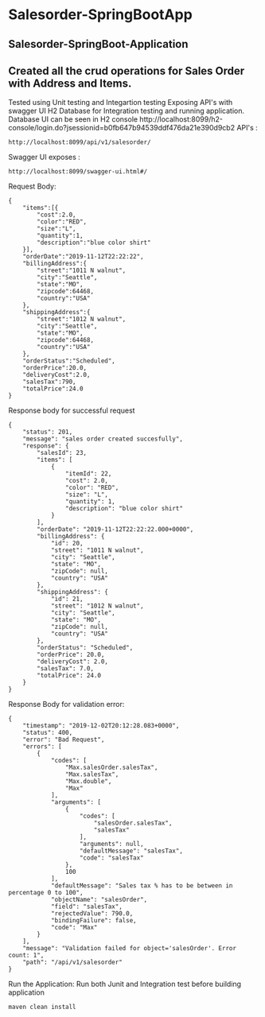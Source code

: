 # Salesorder-SpringBootApp
## Salesorder-SpringBoot-Application
## Created all the crud operations for Sales Order with Address and Items. 
Tested using Unit testing and Integartion testing 
Exposing API's with swagger UI
H2 Database for Integration testing and running application.
Database UI can be seen in H2 console 
http://localhost:8099/h2-console/login.do?jsessionid=b0fb647b94539ddf476da21e390d9cb2
API's : 
```
http://localhost:8099/api/v1/salesorder/
```
Swagger UI exposes : 
```
http://localhost:8099/swagger-ui.html#/
```

Request Body:
```
{
	"items":[{
		"cost":2.0,
		"color":"RED",
		"size":"L",
		"quantity":1,
		"description":"blue color shirt"
	}],
	"orderDate":"2019-11-12T22:22:22",
	"billingAddress":{
		"street":"1011 N walnut",
		"city":"Seattle",
		"state":"MO",
		"zipcode":64468,
		"country":"USA"
	},
	"shippingAddress":{
		"street":"1012 N walnut",
		"city":"Seattle",
		"state":"MO",
		"zipcode":64468,
		"country":"USA"
	},
	"orderStatus":"Scheduled",
	"orderPrice":20.0,
	"deliveryCost":2.0,
	"salesTax":790,
	"totalPrice":24.0
}
```
Response body for successful request
```
{
    "status": 201,
    "message": "sales order created succesfully",
    "response": {
        "salesId": 23,
        "items": [
            {
                "itemId": 22,
                "cost": 2.0,
                "color": "RED",
                "size": "L",
                "quantity": 1,
                "description": "blue color shirt"
            }
        ],
        "orderDate": "2019-11-12T22:22:22.000+0000",
        "billingAddress": {
            "id": 20,
            "street": "1011 N walnut",
            "city": "Seattle",
            "state": "MO",
            "zipCode": null,
            "country": "USA"
        },
        "shippingAddress": {
            "id": 21,
            "street": "1012 N walnut",
            "city": "Seattle",
            "state": "MO",
            "zipCode": null,
            "country": "USA"
        },
        "orderStatus": "Scheduled",
        "orderPrice": 20.0,
        "deliveryCost": 2.0,
        "salesTax": 7.0,
        "totalPrice": 24.0
    }
}
```

Response Body for validation error:
```
{
    "timestamp": "2019-12-02T20:12:28.083+0000",
    "status": 400,
    "error": "Bad Request",
    "errors": [
        {
            "codes": [
                "Max.salesOrder.salesTax",
                "Max.salesTax",
                "Max.double",
                "Max"
            ],
            "arguments": [
                {
                    "codes": [
                        "salesOrder.salesTax",
                        "salesTax"
                    ],
                    "arguments": null,
                    "defaultMessage": "salesTax",
                    "code": "salesTax"
                },
                100
            ],
            "defaultMessage": "Sales tax % has to be between in percentage 0 to 100",
            "objectName": "salesOrder",
            "field": "salesTax",
            "rejectedValue": 790.0,
            "bindingFailure": false,
            "code": "Max"
        }
    ],
    "message": "Validation failed for object='salesOrder'. Error count: 1",
    "path": "/api/v1/salesorder"
}
```
Run the Application: Run both Junit and Integration test before building application
```
maven clean install
```
